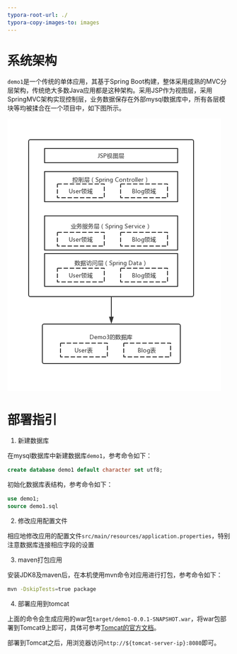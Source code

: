```yaml
---
typora-root-url: ./
typora-copy-images-to: images
---
```


# 系统架构

`demo1`是一个传统的单体应用，其基于Spring Boot构建，整体采用成熟的MVC分层架构，传统绝大多数Java应用都是这种架构。采用JSP作为视图层，采用SpringMVC架构实现控制层，业务数据保存在外部mysql数据库中，所有各层模块等均被揉合在一个项目中，如下图所示。

![1554259427364](images/1554259427364.png)

# 部署指引

1. 新建数据库

在mysql数据库中新建数据库`demo1`，参考命令如下：

```sql
create database demo1 default character set utf8;
```

初始化数据库表结构，参考命令如下：

```sql
use demo1;
source demo1.sql
```

2. 修改应用配置文件

相应地修改应用的配置文件`src/main/resources/application.properties`，特别注意数据库连接相应字段的设置

3. maven打包应用

安装JDK8及maven后，在本机使用mvn命令对应用进行打包，参考命令如下：

```bash
mvn -DskipTests=true package
```

4. 部署应用到tomcat

上面的命令会生成应用的war包`target/demo1-0.0.1-SNAPSHOT.war`，将war包部署到Tomcat9上即可，具体可参考[Tomcat的官方文档](http://tomcat.apache.org/tomcat-9.0-doc/deployer-howto.html)。

部署到Tomcat之后，用浏览器访问`http://${tomcat-server-ip}:8080`即可。

